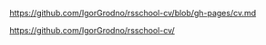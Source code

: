 https://github.com/IgorGrodno/rsschool-cv/blob/gh-pages/cv.md

https://github.com/IgorGrodno/rsschool-cv/
